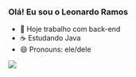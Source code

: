 ### Olá! Eu sou o Leonardo Ramos

- 💼 Hoje trabalho com back-end
- ☕ Estudando Java 
- 😄 Pronouns: ele/dele
  
<picture>
  <a href= "https://github.com/Lramossantos">
  <source
    srcset="https://github-readme-stats.vercel.app/api?username=Lramossantos&show_icons=true&theme=radical"
    media="(prefers-color-scheme: radical)"
  />
  <source
    srcset="https://github-readme-stats.vercel.app/api?username=Lramossantos&show_icons=true"
    media="(prefers-color-scheme: light), (prefers-color-scheme: no-preference)"
  />
  <img src="https://github-readme-stats.vercel.app/api?username=Lramossantos&show_icons=true" />
</picture>



